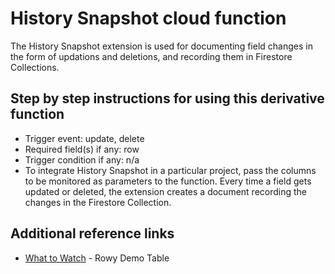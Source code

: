 # History Snapshot cloud function

The History Snapshot extension is used for documenting field changes in the form of updations and deletions, and recording them in Firestore Collections.

## Step by step instructions for using this derivative function

- Trigger event: update, delete
- Required field(s) if any: row
- Trigger condition if any: n/a
- To integrate History Snapshot in a particular project, pass the columns to be monitored as parameters to the function. Every time a field gets updated or deleted, the extension creates a document recording the changes in the Firestore Collection.

## Additional reference links
- [What to Watch](http://demo.rowy.io/table/imageGenerationTemplates#tableModal=%22extensions%22) - Rowy Demo Table